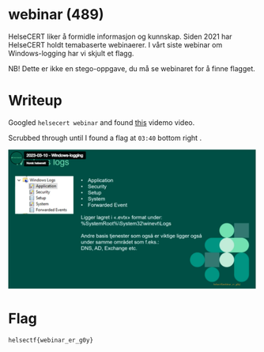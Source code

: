 # webinar (489) 

HelseCERT liker å formidle informasjon og kunnskap. Siden 2021 har HelseCERT holdt temabaserte webinaerer. I vårt siste webinar om Windows-logging har vi skjult et flagg.

NB! Dette er ikke en stego-oppgave, du må se webinaret for å finne flagget.

# Writeup

Googled `helsecert webinar` and found [this](https://vimeo.com/806667945/644a590a20) videmo video. 

Scrubbed through until I found a flag at `03:40` bottom right .

![webinar](webinar.png)

# Flag

```
helsectf{webinar_er_g0y}
```